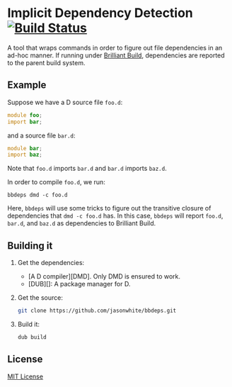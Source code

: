 [buildbadge]: https://travis-ci.org/jasonwhite/bbdeps.svg?branch=master
[buildstatus]: https://travis-ci.org/jasonwhite/bbdeps

# Implicit Dependency Detection [![Build Status][buildbadge]][buildstatus]

[Brilliant Build]: https://github.com/jasonwhite/brilliant-build

A tool that wraps commands in order to figure out file dependencies in an ad-hoc
manner. If running under [Brilliant Build][], dependencies are reported to the
parent build system.

## Example

Suppose we have a D source file `foo.d`:
```d
module foo;
import bar;
```
and a source file `bar.d`:
```d
module bar;
import baz;
```

Note that `foo.d` imports `bar.d` and `bar.d` imports `baz.d`.

In order to compile `foo.d`, we run:

    bbdeps dmd -c foo.d

Here, `bbdeps` will use some tricks to figure out the transitive closure of
dependencies that `dmd -c foo.d` has. In this case, `bbdeps` will report
`foo.d`, `bar.d`, and `baz.d` as dependencies to Brilliant Build.

## Building it

 1. Get the dependencies:

     * [A D compiler][DMD]. Only DMD is ensured to work.
     * [DUB][]: A package manager for D.

 2. Get the source:

    ```bash
    git clone https://github.com/jasonwhite/bbdeps.git
    ```

 3. Build it:

    ```bash
    dub build
    ```

## License

[MIT License](/LICENSE.md)
